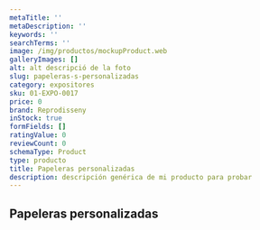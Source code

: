 ```yaml
---
metaTitle: ''
metaDescription: ''
keywords: ''
searchTerms: ''
image: /img/productos/mockupProduct.web
galleryImages: []
alt: alt descripció de la foto
slug: papeleras-s-personalizadas
category: expositores
sku: 01-EXPO-0017
price: 0
brand: Reprodisseny
inStock: true
formFields: []
ratingValue: 0
reviewCount: 0
schemaType: Product
type: producto
title: Papeleras personalizadas
description: descripción genérica de mi producto para probar
---
```

## Papeleras personalizadas
